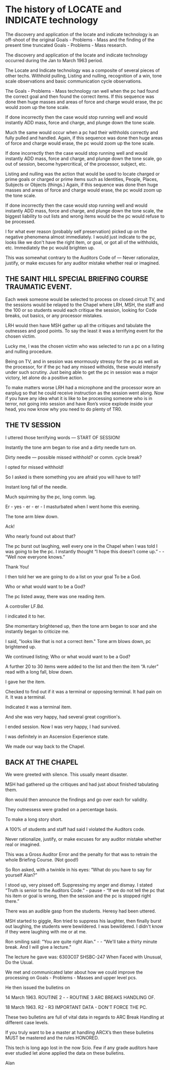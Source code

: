 # The history of LOCATE and INDICATE technology

The discovery and application of the locate and indicate technology is
an off-shoot of the original Goals - Problems - Mass and the finding of
the present time truncated Goals - Problems - Mass research.

The discovery and application of the locate and indicate technology
occurred during the Jan to March 1963 period.

The Locate and Indicate technology was a composite of several pieces of
other techs. Withhold pulling, Listing and nulling, recognition of a
win, tone scale observations and basic communication cycle observations.

The Goals - Problems - Mass technology ran well when the pc had found
the correct goal and then found the correct items. If this sequence was
done then huge masses and areas of force and charge would erase, the pc
would zoom up the tone scale.

If done incorrectly then the case would stop running well and would
instantly ADD mass, force and charge, and plunge down the tone scale.

Much the same would occur when a pc had their withholds correctly and
fully pulled and handled. Again, if this sequence was done then huge
areas of force and charge would erase, the pc would zoom up the tone
scale.

If done incorrectly then the case would stop running well and would
instantly ADD mass, force and charge, and plunge down the tone scale, go
out of session, become hypercritical, of the processor, subject, etc.

Listing and nulling was the action that would be used to locate charged
or prime goals or charged or prime items such as Identities, People,
Places, Subjects or Objects (things.) Again, if this sequence was done
then huge masses and areas of force and charge would erase, the pc would
zoom up the tone scale.

If done incorrectly then the case would stop running well and would
instantly ADD mass, force and charge, and plunge down the tone scale,
the biggest liability to out lists and wrong items would be the pc would
refuse to be processed.

I for what ever reason (probably self preservation) picked up on the
negative phenomena almost immediately. I would just indicate to the pc,
looks like we don't have the right item, or goal, or got all of the
withholds, etc. Immediately the pc would brighten up.

This was somewhat contrary to the Auditors Code of — Never
rationalize, justify, or make excuses for any auditor mistake whether
real or imagined.

## THE SAINT HILL SPECIAL BRIEFING COURSE TRAUMATIC EVENT.

Each week someone would be selected to process on closed circuit TV, and
the sessions would be relayed to the Chapel where LRH, MSH, the staff
and the 100 or so students would each critique the session, looking for
Code breaks, out basics, or any processor mistakes.

LRH would then have MSH gather up all the critiques and tabulate the
outnesses and good points. To say the least it was a terrifying event
for the chosen victim.

Lucky me, I was the chosen victim who was selected to run a pc on a
listing and nulling procedure.

Being on TV, and in session was enormously stressy for the pc as well as
the processor, for if the pc had any missed witholds, these would
intensify under such scrutiny. Just being able to get the pc in session
was a major victory, let alone do a positive action.

To make matters worse LRH had a microphone and the processor wore an
earplug so that he could receive instruction as the session went along.
Now if you have any idea what it is like to be processing someone who is
in terror, not going into session and have Ron’s voice explode
inside your head, you now know why you need to do plenty of TR0.

## THE TV SESSION

I uttered those terrifying words — START OF SESSION!

Instantly the tone arm began to rise and a dirty needle turn on.

Dirty needle — possible missed withhold? or comm. cycle break?

I opted for missed withhold!

So I asked is there something you are afraid you will have to tell?

Instant long fall of the needle.

Much squirming by the pc, long comm. lag.

Er - yes - er - er - I masturbated when I went home this evening.

The tone arm blew down.

Ack!

Who nearly found out about that?

The pc burst out laughing, well every one in the Chapel when I was told
I was going to be the pc. I instantly thought “I hope this doesn't come
up.” - -  “Well now everyone knows.”

Thank You!

I then told her we are going to do a list on your goal To be a God.

Who or what would want to be a God?

The pc listed away, there was one reading item.

A controller LF.Bd.

I indicated it to her.

She momentary brightened up, then the tone arm began to soar and she
instantly began to criticize me.

I said, "looks like that is not a correct item." Tone arm blows down, pc
brightened up.

We continued listing; Who or what would want to be a God?

A further 20 to 30 items were added to the list and then the item “A
ruler” read with a long fall, blow down.

I gave her the item.

Checked to find out if it was a terminal or opposing terminal. It had
pain on it. It was a terminal.

Indicated it was a terminal item.

And she was very happy, had several great cognition's.

I ended session. Now I was very happy, I had survived.

I was definitely in an Ascension Experience state.

We made our way back to the Chapel.

## BACK AT THE CHAPEL

We were greeted with silence. This usually meant disaster.

MSH had gathered up the critiques and had just about finished tabulating
them.

Ron would then announce the findings and go over each for validity.

They outnessess were graded on a percentage basis.

To make a long story short.

A 100% of students and staff had said I violated the Auditors code.

Never rationalize, justify, or make excuses for any auditor mistake
whether real or imagined.

This was a Gross Auditor Error and the penalty for that was to retrain
the whole Briefing Course. (Not good!)

So Ron asked, with a twinkle in his eyes: “What do you have to say for
yourself Alan?”

I stood up, very pissed off. Suppressing my anger and dismay. I stated
“Truth is senior to the Auditors Code.” - pause - “If we do not tell the
pc that his item or goal is wrong, then the session and the pc is
stopped right there.”

There was an audible gasp from the students. Heresy had been uttered.

MSH started to giggle, Ron tried to suppress his laughter, then finally
burst out laughing, the students were bewildered. I was bewildered. I
didn't know if they were laughing with me or at me.

Ron smiling said: “You are quite right Alan.” - - “We'll take a thirty
minute break. And I will give a lecture.”

The lecture he gave was: 6303C07  SHSBC-247  When Faced with Unusual,
Do the Usual.

We met and communicated later about how we could improve the processing
on Goals - Problems - Masses and upper level pcs.

He then issued the bulletins on

14 March 1963.  ROUTINE 2  - - ROUTINE 3 ARC BREAKS HANDLING OF.

18 March 1963. R2 - R3 IMPORTANT DATA - DON'T FORCE THE PC.

These two bulletins are full of vital data in regards to ARC Break
Handling at different case levels.

If you truly want to be a master at handling ARCX’s then these bulletins
MUST be mastered and the rules HONORED.

This tech is long ago lost in the now Scio. Few if any grade auditors
have ever studied let alone applied the data on these bulletins.

Alan















